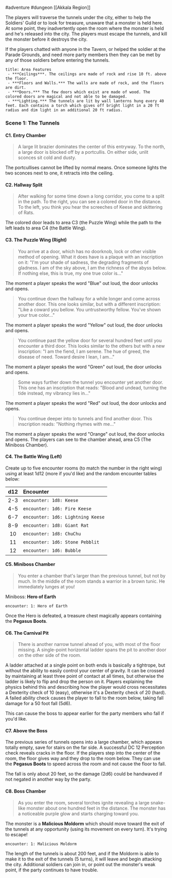 #adventure #dungeon [[Akkala Region]]

The players will traverse the tunnels under the city, either to help the Soldiers' Guild or to look for treasure, unaware that a monster is held here. At some point, they inadvertently open the room where the monster is held and he's released into the city. The players must escape the tunnels, and kill the monster before it destroys the city.

If the players chatted with anyone in the Tavern, or helped the soldier at the Parade Grounds, and need more party members then they can be met by any of those soldiers before entering the tunnels.

```ad-info
title: Area Features
 - ***Ceilings***. The ceilings are made of rock and rise 10 ft. above the floor.
 - ***Floors and Walls.*** The walls are made of rock, and the floors are dirt.
 - ***Doors.*** The few doors which exist are made of wood. The colored doors are magical and not able to be damaged.
 - ***Lighting.*** The tunnels are lit by wall lanterns hung every 40 feet. Each contains a torch which gives off bright light in a 20 ft radius and dim light in an additional 20 ft radius.
```

### Scene 1: The Tunnels

#### C1. Entry Chamber

>A large lit brazier dominates the center of this entryway. To the north, a large door is blocked off by a portcullis. On either side, unlit sconces sit cold and dusty.

The portcullises cannot be lifted by normal means. Once someone lights the two sconces next to one, it retracts into the ceiling.

#### C2. Hallway Split

>After walking for some time down a long corridor, you come to a split in the path. To the right, you can see a colored door in the distance. To the left, you think you hear the screeches of Keese and skittering of Rats.

The colored door leads to area C3 (the Puzzle Wing) while the path to the left leads to area C4 (the Battle Wing).

#### C3. The Puzzle Wing (Right)

>You arrive at a door, which has no doorknob, lock or other visible method of opening. What it does have is a plaque with an inscription on it:
>"I'm your shade of sadness, the degrading fragments of gladness. I am of the sky above, I am the richness of the abyss below. If nothing else, this is true, my one true color is..."

The moment a player speaks the word "Blue" out loud, the door unlocks and opens. 

>You continue down the hallway for a while longer and come across another door. This one looks similar, but with a different inscription:
>"Like a coward you bellow. You untrustworthy fellow. You've shown your true color..."

The moment a player speaks the word "Yellow" out loud, the door unlocks and opens. 

>You continue past the yellow door for several hundred feet until you encounter a third door. This looks similar to the others but with a new inscription:
>"I am the fiend, I am serene. The hue of greed, the disease of need. Toward desire I lean, I am..."

The moment a player speaks the word "Green" out loud, the door unlocks and opens. 

>Some ways further down the tunnel you encounter yet another door. This one has an inscription that reads:
>"Blood and undead, turning the tide instead, my vibrancy lies in..."

The moment a player speaks the word "Red" out loud, the door unlocks and opens. 

>You continue deeper into to tunnels and find another door. This inscription reads:
>"Nothing rhymes with me..." 

The moment a player speaks the word "Orange" out loud, the door unlocks and opens. The players can see to the chamber ahead, area C5 (The Miniboss Chamber).

#### C4. The Battle Wing (Left)

Create up to five encounter rooms (to match the number in the right wing) using at least 1d12 (more if you'd like) and the random encounter tables below:

| d12 | Encounter                         |
|:---:|:--------------------------------- |
| 2-3 | `encounter: 1d8: Keese`           |
| 4-5 | `encounter: 1d6: Fire Keese`      |
| 6-7 | `encounter: 1d6: Lightning Keese` |
| 8-9 | `encounter: 1d8: Giant Rat`       |
| 10  | `encounter: 1d8: ChuChu`          |
| 11  | `encounter: 1d6: Stone Pebblit`  |
| 12  | `encounter: 1d6: Bubble`         |

#### C5. Miniboss Chamber

>You enter a chamber that's larger than the previous tunnel, but not by much. In the middle of the room stands a warrior in a brown tunic. He immediately lunges at you!

Miniboss: **Hero of Earth**

`encounter: 1: Hero of Earth`

Once the Hero is defeated, a treasure chest magically appears containing the **Pegasus Boots**.

#### C6. The Carnival Pit

>There is another narrow tunnel ahead of you, with most of the floor missing. A single-point horizontal ladder spans the pit to another door on the other side of the room.

A ladder attached at a single point on both ends is basically a tightrope, but without the ability to easily control your center of gravity. It can be crossed by maintaining at least three point of contact at all times, but otherwise the ladder is likely to flip and drop the person on it. Players explaining the physics behind this and describing how the player would cross necessitates a Dexterity check of 10 (easy), otherwise it's a Dexterity check of 20 (hard). A failed ability check causes the player to fall to the room below, taking fall damage for a 50 foot fall (5d6).

This can cause the boss to appear earlier for the party members who fall if you'd like.

#### C7. Above the Boss

The previous series of tunnels opens into a large chamber, which appears totally empty, save for stairs on the far side. A successful DC 12 Perception check reveals cracks in the floor. If the players step into the center of the room, the floor gives way and they drop to the room below. They can use the **Pegasus Boots** to speed across the room and not cause the floor to fall.

The fall is only about 20 feet, so the damage (2d6) could be handwaved if not negated in another way by the party.

#### C8. Boss Chamber

>As you enter the room, several torches ignite revealing a large snake-like monster about one hundred feet in the distance. The monster has a noticeable purple glow and starts charging toward you.

The monster is a **Malicious Moldorm** which should move toward the exit of the tunnels at any opportunity (using its movement on every turn). It's trying to escape!

`encounter: 1: Malicious Moldorm`

The length of the tunnels is about 200 feet, and if the Moldorm is able to make it to the exit of the tunnels (5 turns), it will leave and begin attacking the city. Additional soldiers can join in, or point out the monster's weak point, if the party continues to have trouble.
